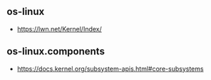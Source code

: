 ## os-linux
- https://lwn.net/Kernel/Index/

## os-linux.components
- https://docs.kernel.org/subsystem-apis.html#core-subsystems

